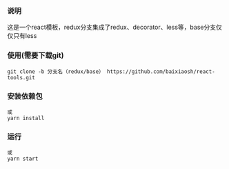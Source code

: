 ### 说明
这是一个react模板，redux分支集成了redux、decorator、less等，base分支仅仅只有less

### 使用(需要下载git)
`git clone -b 分支名（redux/base） https://github.com/baixiaosh/react-tools.git`

### 安装依赖包
```npm install 
或
yarn install
```

### 运行
```npm start
或
yarn start
```